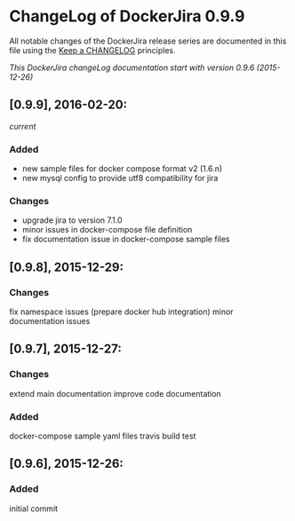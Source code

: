 # ChangeLog of DockerJira 0.9.9

All notable changes of the DockerJira release series are documented in this file using the [Keep a CHANGELOG](http://keepachangelog.com/) principles.

_This DockerJira changeLog documentation start with version 0.9.6 (2015-12-26)_

## [0.9.9], 2016-02-20:
_current_

### Added
- new sample files for docker compose format v2 (1.6.n)
- new mysql config to provide utf8 compatibility for jira

### Changes
- upgrade jira to version 7.1.0
- minor issues in docker-compose file definition
- fix documentation issue in docker-compose sample files

## [0.9.8], 2015-12-29:

### Changes
fix namespace issues (prepare docker hub integration)
minor documentation issues

## [0.9.7], 2015-12-27:

### Changes
extend main documentation
improve code documentation

### Added
docker-compose sample yaml files
travis build test

## [0.9.6], 2015-12-26:

### Added
initial commit
